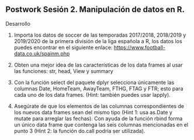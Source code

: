 ## Postwork Sesión 2. Manipulación de datos en R. 
Desarrollo


1.    Importa los datos de soccer de las temporadas 2017/2018, 2018/2019 y 2019/2020 de la primera división de la liga española a R, los datos los puedes encontrar en el siguiente enlace: https://www.football-data.co.uk/spainm.php

 2.   Obten una mejor idea de las características de los data frames al usar las funciones: str, head, View y summary

3.    Con la función select del paquete dplyr selecciona únicamente las columnas Date, HomeTeam, AwayTeam, FTHG, FTAG y FTR; esto para cada uno de los data frames. (Hint: también puedes usar lapply).

4.    Asegúrate de que los elementos de las columnas correspondientes de los nuevos data frames sean del mismo tipo (Hint 1: usa as.Date y mutate para arreglar las fechas). Con ayuda de la función rbind forma un único data frame que contenga las seis columnas mencionadas en el punto 3 (Hint 2: la función do.call podría ser utilizada).

